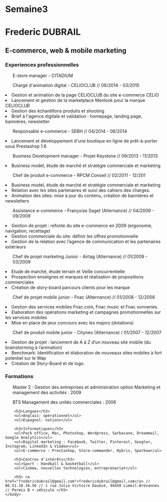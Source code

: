 # Semaine3

<html>
    <link rel="stylesheet" href="cv.css" type="text/css" />
    <head>
        <title> CV Frederic DUBRAIL</title>
    </head>
    <body>
        <h1>Frederic DUBRAIL</h1>
        <h2>E-commerce, web & mobile marketing</h2>
        <h3>Experiences professionnelles</h3>
        <ul>E-store manager - CITADIUM</ul>
        <ul>Chargé d'animation digital - CELIOCLUB // 08/2014 - 03/2015</ul>
        <li>Gestion et animation de la page CELIOCLUB du site e-commerce CELIO
        <li>Lancement et gestion de la marketplace Menlook pour la marque CELIOCLUB</li>
        <li>Gestion des échantillons produits et shooting</li>
        <li>Brief à l'agence digitale et validation : homepage, landing page, bannières, newsletter</li>
        <ul>Responsable e-commerce - SEBH // 04/2014 - 06/2014</ul>
        <li>Lancement et développement d'une boutique en ligne de prêt-à-porter sous Prestashop 1.6</li>
        <ul>Business Development manager - Projet Keystone // 09/2013 - 11/2013</ul>
        <li>Business model, étude de marché et stratégie commerciale et marketing</li>
        <ul>Chef de produit e-commerce - RPCM Conseil // 02/2011 - 12/201</ul>
        <li>Business model, étude de marché et stratégie commerciale et marketing</li>
        <li>Relation avec les sites partenaires et suivi des cahiers des charges.</li>
<li>Animation des sites: mise à jour du contenu, création de bannières et newsletters</li>
        <ul>Assistance e-commerce - Françoise Saget (Alternance) // 04/2009 - 09/2009</ul>
        <li>Gestion de projet : refonte du site e-commerce en 2009 (ergonomie, navigation, recettage)</li>
     <li>Gestion commerciale du site: définir les offres promotionnelle</li>   
<li>Gestion de la relation avec l’agence de communication et les partenaires extérieurs</li>
        <ul>Chef de projet marketing Junior - Airtag (Alternance) // 01/2009 - 03/2009</ul>
        <li>Etude de marché, étude terrain et Veille concurrentielle</li>
        <li>Prospection enseignes et marques et réalisation de propositions commerciales</li>
<li>Création de story-board parcours clients pour les marque</li>
        <ul>Chef de projet mobile junior - Fnac (Alternance) // 01/2008 - 12/2008</ul>
        <li>Gestion des services mobiles Fnac.com, Fnac music et Fnac sonneries.</li>
<li>Elaboration des opérations marketing et campagnes promotionnelles sur les services mobiles</li>        
        <li>Mise en place de jeux concours avec les majors (dotations)</li>
        <ul>Chef de produit mobile junior - Cityneo (Alternance) / 01/2007 - 12/2007</ul>
   <li>Gestion de projet : lancement de A à Z d’un nouveau site mobile (du brainstorming à l’animation)</li>
<li>Benchmark: Identification et élaboration de nouveaux sites mobiles à fort potentiel sur le Wap</li>
   <li>Création de Story-Board et de logo.</li>
        <h3>Formations</h3>
        <ul>Master 2 : Gestion des entreprises et administration option Marketing et management des activités : 2009</ul>
        <ul>BTS Management des unités commerciales : 2006</ul>
        
        <h3>Langues</h3>
        <ul>Anglais: opérationnel</ul>
        <ul>Espagnol: notions</ul>
        
        <h3>Informatiques</h3>
        <ul>Pack office, Mac, Photoshop, Wordpress, Sarbacane, Dreammail, Google Analytics</ul>
        <ul>Digital marketing : Facebook, Twitter, Pinterest, Google+, Instagram, LinkedIn & Viadeo</ul>
        <ul>E-commerce : Prestashop, Store-commander, Hybris, Sparkow</ul>
        
        <h3>Centres d'intérêts</h3>
        <ul>Sport : Handball & basketball</ul>
        <ul>Cinéma, nouvelles technologies, entreprenariat</ul>
        
        <h5> <a href="fredericdubrail@gmail.com">fredericdubrail@gmail.com</a> // 06.51.18.34.56 // 1 rue Julie Victoire Daubié, 94450 Limeil-Brévannes  // Permis B + véhicule </h5>
    </body>
</html>